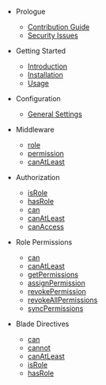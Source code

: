 - Prologue
    - [Contribution Guide](/docs/{{package}}/{{version}}/contributing)
    - [Security Issues](/docs/{{package}}/{{version}}/security)

- Getting Started
    - [Introduction](/docs/{{package}}/{{version}}/introduction)
    - [Installation](/docs/{{package}}/{{version}}/installation)
    - [Usage](/docs/{{package}}/{{version}}/usage)

- Configuration
    - [General Settings](/docs/{{package}}/{{version}}/general-settings)

- Middleware
    - [role](/docs/{{package}}/{{version}}/middleware#role)
    - [permission](/docs/{{package}}/{{version}}/middleware#permission)
    - [canAtLeast](/docs/{{package}}/{{version}}/middleware#can-at-least)

- Authorization
    - [isRole](/docs/{{package}}/{{version}}/auth#is-role)
    - [hasRole](/docs/{{package}}/{{version}}/auth#has-role)
    - [can](/docs/{{package}}/{{version}}/auth#can)
    - [canAtLeast](/docs/{{package}}/{{version}}/auth#can-at-least)
    - [canAccess](/docs/{{package}}/{{version}}/auth#can-access)

- Role Permissions
    - [can](/docs/{{package}}/{{version}}/role#can)
    - [canAtLeast](/docs/{{package}}/{{version}}/role#can-at-least)
    - [getPermissions](/docs/{{package}}/{{version}}/role#get-permissions)
    - [assignPermission](/docs/{{package}}/{{version}}/role#assign)
    - [revokePermission](/docs/{{package}}/{{version}}/role#revoke)
    - [revokeAllPermissions](/docs/{{package}}/{{version}}/role#revoke-all)
    - [syncPermissions](/docs/{{package}}/{{version}}/role#sync)

- Blade Directives
    - [can](/docs/{{package}}/{{version}}/directives#can)
    - [cannot](/docs/{{package}}/{{version}}/directives#cannot)
    - [canAtLeast](/docs/{{package}}/{{version}}/directives#can-at-least)
    - [isRole](/docs/{{package}}/{{version}}/directives#is-role)
    - [hasRole](/docs/{{package}}/{{version}}/directives#has-role)